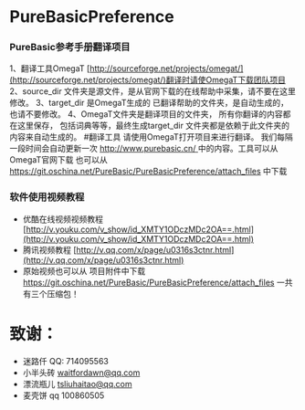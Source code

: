 # PureBasicPreference
### PureBasic参考手册翻译项目
1、翻译工具OmegaT [http://sourceforge.net/projects/omegat/](http://sourceforge.net/projects/omegat/)翻译时请使OmegaT下载团队项目
2、source_dir 文件夹是源文件，是从官网下载的在线帮助中采集，请不要在这里修改。 
3、target_dir 是OmegaT生成的 已翻译帮助的文件夹，是自动生成的， 也请不要修改。 
4、OmegaT文件夹是翻译项目的文件夹， 所有你翻译的内容都在这里保存， 包括词典等等，最终生成target_dir 文件夹都是依赖于此文件夹的内容来自动生成的。
#翻译工具
 请使用OmegaT打开项目来进行翻译。 我们每隔一段时间会自动更新一次 [http://www.purebasic.cn/  ](http://www.purebasic.cn/  ) 中的内容。工具可以从OmegaT官网下载 也可以从 https://git.oschina.net/PureBasic/PureBasicPreference/attach_files  中下载
### 软件使用视频教程
 -  优酷在线视频视频教程   [http://v.youku.com/v_show/id_XMTY1ODczMDc2OA==.html](http://v.youku.com/v_show/id_XMTY1ODczMDc2OA==.html)
 -  腾讯视频教程       [http://v.qq.com/x/page/u0316s3ctnr.html](http://v.qq.com/x/page/u0316s3ctnr.html)
 -  原始视频也可以从 项目附件中下载 https://git.oschina.net/PureBasic/PureBasicPreference/attach_files 一共有三个压缩包！

# 致谢： 
 - 迷路仟   QQ: 714095563 
 - 小半头砖 waitfordawn@qq.com  
 - 漂流瓶儿 tsliuhaitao@qq.com
 - 麦壳饼 qq 100860505 
